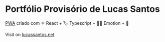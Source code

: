 # Portfólio Provisório de Lucas Santos

[PWA](https://developers.google.com/web/progressive-web-apps/) criado com ⚛ React + 🏷 Typescript + 👩‍🎤 Emotion + 💙

Visit on  [lucassantos.net](https://lucassantos.net)
